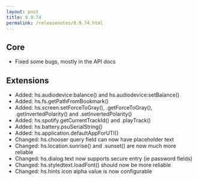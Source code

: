 ```yaml
---
layout: post
title: 0.9.74
permalink: /releasenotes/0.9.74.html
---
```


## Core

 * Fixed some bugs, mostly in the API docs

## Extensions

  * Added: hs.audiodevice:balance() and hs.audiodevice:setBalance()
  * Added: hs.fs.getPathFromBookmark()
  * Added: hs.screen.setForceToGray(), .getForceToGray(), .getInvertedPolarity() and .setInvertedPolarity()
  * Added: hs.spotify.getCurrentTrackId() and .playTrack()
  * Added: hs.battery.psuSerialString()
  * Added: hs.application.defaultAppForUTI()
  * Changed: hs.chooser query field can now have placeholder text
  * Changed: hs.location.sunrise() and .sunset() are now much more reliable
  * Changed: hs.dialog.text now supports secure entry (ie password fields)
  * Changed: hs.styledtext.loadFont() should now be more reliable
  * Changed: hs.hints icon alpha value is now configurable
